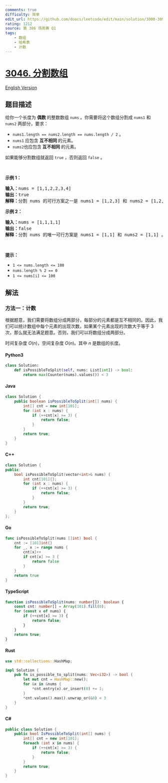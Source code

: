 ```yaml
---
comments: true
difficulty: 简单
edit_url: https://github.com/doocs/leetcode/edit/main/solution/3000-3099/3046.Split%20the%20Array/README.md
rating: 1212
source: 第 386 场周赛 Q1
tags:
    - 数组
    - 哈希表
    - 计数
---
```


<!-- problem:start -->

# [3046. 分割数组](https://leetcode.cn/problems/split-the-array)

[English Version](/solution/3000-3099/3046.Split%20the%20Array/README_EN.md)

## 题目描述

<!-- description:start -->

<p>给你一个长度为 <strong>偶数 </strong>的整数数组 <code>nums</code> 。你需要将这个数组分割成 <code>nums1</code> 和 <code>nums2</code> 两部分，要求：</p>

<ul>
	<li><code>nums1.length == nums2.length == nums.length / 2</code> 。</li>
	<li><code>nums1</code> 应包含 <strong>互不相同</strong><strong> </strong>的元素。</li>
	<li><code>nums2</code>也应包含<strong> 互不相同</strong> 的元素。</li>
</ul>

<p>如果能够分割数组就返回 <code>true</code> ，否则返回 <code>false</code> 。</p>

<p>&nbsp;</p>

<p><strong class="example">示例 1：</strong></p>

<pre>
<strong>输入：</strong>nums = [1,1,2,2,3,4]
<strong>输出：</strong>true
<strong>解释：</strong>分割 nums 的可行方案之一是 nums1 = [1,2,3] 和 nums2 = [1,2,4] 。
</pre>

<p><strong class="example">示例 2：</strong></p>

<pre>
<strong>输入：</strong>nums = [1,1,1,1]
<strong>输出：</strong>false
<strong>解释：</strong>分割 nums 的唯一可行方案是 nums1 = [1,1] 和 nums2 = [1,1] 。但 nums1 和 nums2 都不是由互不相同的元素构成。因此，返回 false 。
</pre>

<p>&nbsp;</p>

<p><strong>提示：</strong></p>

<ul>
	<li><code>1 &lt;= nums.length &lt;= 100</code></li>
	<li><code>nums.length % 2 == 0</code></li>
	<li><code>1 &lt;= nums[i] &lt;= 100</code></li>
</ul>

<!-- description:end -->

## 解法

<!-- solution:start -->

### 方法一：计数

根据题意，我们需要将数组分成两部分，每部分的元素都是互不相同的。因此，我们可以统计数组中每个元素的出现次数，如果某个元素出现的次数大于等于 $3$ 次，那么就无法满足题意。否则，我们可以将数组分成两部分。

时间复杂度 $O(n)$，空间复杂度 $O(n)$。其中 $n$ 是数组的长度。

<!-- tabs:start -->

#### Python3

```python
class Solution:
    def isPossibleToSplit(self, nums: List[int]) -> bool:
        return max(Counter(nums).values()) < 3
```

#### Java

```java
class Solution {
    public boolean isPossibleToSplit(int[] nums) {
        int[] cnt = new int[101];
        for (int x : nums) {
            if (++cnt[x] >= 3) {
                return false;
            }
        }
        return true;
    }
}
```

#### C++

```cpp
class Solution {
public:
    bool isPossibleToSplit(vector<int>& nums) {
        int cnt[101]{};
        for (int x : nums) {
            if (++cnt[x] >= 3) {
                return false;
            }
        }
        return true;
    }
};
```

#### Go

```go
func isPossibleToSplit(nums []int) bool {
	cnt := [101]int{}
	for _, x := range nums {
		cnt[x]++
		if cnt[x] >= 3 {
			return false
		}
	}
	return true
}
```

#### TypeScript

```ts
function isPossibleToSplit(nums: number[]): boolean {
    const cnt: number[] = Array(101).fill(0);
    for (const x of nums) {
        if (++cnt[x] >= 3) {
            return false;
        }
    }
    return true;
}
```

#### Rust

```rust
use std::collections::HashMap;

impl Solution {
    pub fn is_possible_to_split(nums: Vec<i32>) -> bool {
        let mut cnt = HashMap::new();
        for &x in &nums {
            *cnt.entry(x).or_insert(0) += 1;
        }
        *cnt.values().max().unwrap_or(&0) < 3
    }
}
```

#### C#

```cs
public class Solution {
    public bool IsPossibleToSplit(int[] nums) {
        int[] cnt = new int[101];
        foreach (int x in nums) {
            if (++cnt[x] >= 3) {
                return false;
            }
        }
        return true;
    }
}
```

<!-- tabs:end -->

<!-- solution:end -->

<!-- problem:end -->
